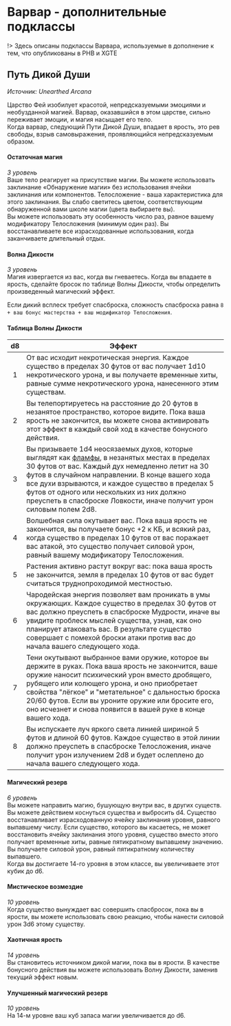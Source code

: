 # Варвар - дополнительные подклассы
!> Здесь описаны подклассы Варвара, используемые в дополнение к тем, что опубликованы в PHB и XGTE

## Путь Дикой Души
_Источник: Unearthed Arcana_

Царство Фей изобилует красотой, непредсказуемыми эмоциями и необузданной магией. Варвар, оказавшийся в этом царстве, сильно переживает эмоции, и магия насыщает его тело.  
Когда варвар, следующий Пути Дикой Души, впадает в ярость, это рев свободы, взрыв самовыражения, проявляющийся непредсказуемым образом.

#### Остаточная магия
_3 уровень_  
Ваше тело реагирует на присутствие магии. Вы можете использовать заклинание «Обнаружение магии» без использования ячейки заклинания или компонентов. Телосложение - ваша характеристика для этого заклинания. Вы слабо светитесь цветом, соответствующим обнаруженной вами школе магии (цвета выбираете вы).  
Вы можете использовать эту особенность число раз, равное вашему модификатору Телосложения (минимум один раз). Вы восстанавливаете все израсходованные использования, когда заканчиваете длительный отдых.

#### Волна Дикости
_3 уровень_  
Магия извергается из вас, когда вы гневаетесь. Когда вы впадаете в ярость, сделайте бросок по таблице Волны Дикости, чтобы определить произведенный магический эффект.

Если дикий всплеск требует спасброска, сложность спасброска равна `8 + ваш бонус мастерства + ваш модификатор Телосложения`.  
#### Таблица Волны Дикости
|   d8   | Эффект                                                                                 | 
|:------:|----------------------------------------------------------------------------------------|
|   1    | От вас исходит некротическая энергия. Каждое существо в пределах 30 футов от вас получает 1d10 некротического урона, и вы  получаете временные хиты, равные сумме некротического урона, нанесенного этим существам. |
|   2    | Вы телепортируетесь на расстояние до 20 футов в незанятое пространство, которое видите. Пока ваша ярость не закончится, вы можете снова активировать этот эффект в каждый свой ход в качестве бонусного действия. |
|   3    | Вы призываете 1d4 неосязаемых духов, которые выглядят как [фламфы](https://dungeon.su/bestiary/153-flumph/), в незанятых местах в пределах 30 футов от вас. Каждый дух немедленно летит на 30 футов в случайном направлении. В конце вашего хода все духи взрываются, и каждое существо в пределах 5 футов от одного или нескольких из них должно преуспеть в спасброске Ловкости, иначе получит урон силовым полем 2d8. |
|   4    | Волшебная сила окутывает вас. Пока ваша ярость не закончится, вы получаете бонус +2 к КБ, и всякий раз, когда существо в пределах 10 футов от вас поражает вас атакой, это существо получает силовой урон, равный вашему модификатору Телосложения. |
|   5    | Растения активно растут вокруг вас: пока ваша ярость не закончится, земля в пределах 10 футов от вас будет считаться труднопроходимой местностью. |
|   6    | Чародейская энергия позволяет вам проникать в умы окружающих. Каждое существо в пределах 30 футов от вас должно преуспеть в спасброске Мудрости, иначе вы увидите проблеск мыслей существа, узнав, как оно планирует атаковать вас. В результате существо совершает с помехой броски атаки против вас до начала вашего следующего хода. |
|   7    | Тени окутывают выбранное вами оружие, которое вы держите в руках. Пока ваша ярость не закончится, ваше оружие наносит психический урон вместо дробящего, рубящего или колющего урона, и оно приобретает свойства "лёгкое" и "метательное" с дальностью броска 20/60 футов. Если вы уроните оружие или бросите его, оно исчезнет и снова появится в вашей руке в конце вашего хода. |
|   8    | Вы испускаете луч яркого света линией шириной 5 футов и длиной 60 футов. Каждое существо в этой линии должно преуспеть в спасброске Телосложения, иначе получит урон излучением 2d8 и будет ослеплено до начала вашего следующего хода. |

#### Магический резерв
_6 уровень_  
Вы можете направить магию, бушующую внутри вас, в других существ. Вы можете действием коснуться существа и выбросить d4. Существо восстанавливает израсходованную ячейку заклинания уровня, равного выпавшему числу. Если существо, которого вы касаетесь, не может восстановить ячейку заклинания этого уровня, существо вместо этого получает временные хиты, равные пятикратному выпавшему значению.  
Вы получаете силовой урон, равный пятикратному количеству выпавшего.  
Когда вы достигаете 14-го уровня в этом классе, вы увеличиваете этот кубик до d6.

#### Мистическое возмездие
_10 уровень_  
Когда существо вынуждает вас совершить спасбросок, пока вы в ярости, вы можете использовать свою реакцию, чтобы нанести силовой урон 3d6 этому существу.

#### Хаотичная ярость
_14 уровень_  
Вы становитесь источником дикой магии, пока вы в ярости. В качестве бонусного действия вы можете использовать Волну Дикости, заменив текущий эффект новым.

#### Улучшенный магический резерв
_10 уровень_  
На 14-м уровне ваш куб запаса магии увеличивается до d6.